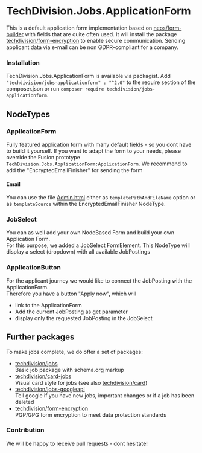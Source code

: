 # TechDivision.Jobs.ApplicationForm
This is a default application form implementation based on [neos/form-builder](https://github.com/neos/form-builder) with fields that are quite often used.
It will install the package [techdivision/form-encryption](https://github.com/techdivision/form-encryption) to enable secure communication.
Sending applicant data via e-mail can be non GDPR-compliant for a company.   

### Installation

TechDivision.Jobs.ApplicationForm is available via packagist. Add `"techdivision/jobs-applicationform" : "^2.0"` to the require section of the composer.json or run `composer require techdivision/jobs-applicationform`.  

## NodeTypes
### ApplicationForm  
Fully featured application form with many default fields - so you dont have to build it yourself.
If you want to adapt the form to your needs, please override the Fusion prototype `TechDivision.Jobs.ApplicationForm:ApplicationForm`.
We recommend to add the "EncryptedEmailFinisher" for sending the form
#### Email  
You can use the file [Admin.html](https://github.com/techdivision/jobs-applicationform/tree/master/Resources/Private/Templates/Mails/Admin.html) 
either as `templatePathAndFileName` option or as `templateSource` within the EncryptedEmailFinisher NodeType.

### JobSelect
You can as well add your own NodeBased Form and build your own Application Form.  
For this purpose, we added a JobSelect FormElement. This NodeType will display a select (dropdown) with all available JobPostings

### ApplicationButton
For the applicant journey we would like to connect the JobPosting with the ApplicationForm.  
Therefore you have a button "Apply now", which will
- link to the ApplicationForm 
- Add the current JobPosting as get parameter
- display only the requested JobPosting in the JobSelect

## Further packages
To make jobs complete, we do offer a set of packages:
* [techdivision/jobs](https://github.com/techdivision/jobs)  
Basic job package with schema.org markup
* [techdivision/card-jobs](https://github.com/techdivision/card-jobs)  
Visual card style for jobs (see also [techdivision/card](https://github.com/techdivision/card))
* [techdivision/jobs-googleapi](https://github.com/techdivision/jobs-googleapi)  
Tell google if you have new jobs, important changes or if a job has been deleted 
* [techdivision/form-encryption](https://github.com/techdivision/form-encryption)  
PGP/GPG form encryption to meet data protection standards 

### Contribution
We will be happy to receive pull requests - dont hesitate!


